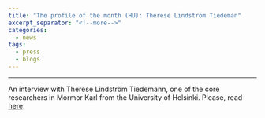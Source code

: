 ```yaml
---
title: "The profile of the month (HU): Therese Lindström Tiedeman"
excerpt_separator: "<!--more-->"
categories:
  - news
tags:
  - press
  - blogs
---
```


------

An interview with Therese Lindström Tiedemann, one of the core researchers in Mormor Karl from the University of Helsinki. Please, read [here](
https://www.kielipankki.fi/uutiset/manadens-forskare-therese-lindstrom-tiedemann/).
